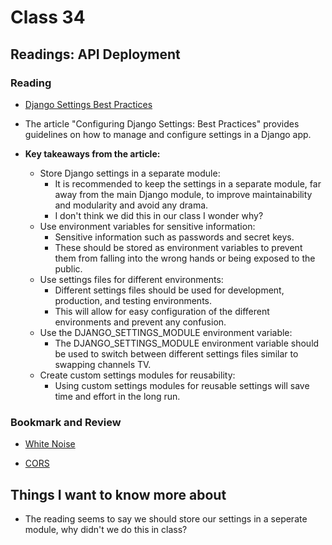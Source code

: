 # Class 34

## Readings: API Deployment

### Reading

- [Django Settings Best Practices](https://djangostars.com/blog/configuring-django-settings-best-practices/)

- The article "Configuring Django Settings: Best Practices" provides guidelines on how to manage and configure settings in a Django app.
- **Key takeaways from the article:**
  - Store Django settings in a separate module:
    - It is recommended to keep the settings in a separate module, far away from the main Django module, to improve maintainability and modularity and avoid any drama.
    - I don't think we did this in our class I wonder why?
  - Use environment variables for sensitive information:
    - Sensitive information such as passwords and secret keys. 
    - These should be stored as environment variables to prevent them from falling into the wrong hands or being exposed to the public.
  - Use settings files for different environments:
    - Different settings files should be used for development, production, and testing environments.
    - This will allow for easy configuration of the different environments and prevent any confusion.
  - Use the DJANGO_SETTINGS_MODULE environment variable:
    - The DJANGO_SETTINGS_MODULE environment variable should be used to switch between different settings files similar to swapping channels TV.
  - Create custom settings modules for reusability:
    - Using custom settings modules for reusable settings will save time and effort in the long run.

### Bookmark and Review

- [White Noise](http://whitenoise.evans.io/en/stable/)

- [CORS](https://en.m.wikipedia.org/wiki/Cross-origin_resource_sharing)

## Things I want to know more about

- The reading seems to say we should store our settings in a seperate module, why didn't we do this in class?
